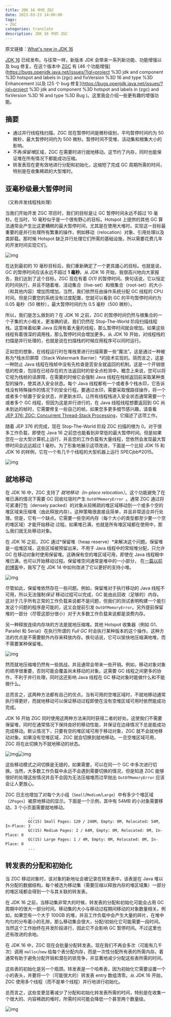 ```yaml
---
title: JDK 16 中的 ZGC
date: 2021-03-23 14:00:00
tags:
- ZGC
categories: translate
description: JDK 16 中的 ZGC
---
```


原文链接：[What's new in JDK 16](https://malloc.se/blog/zgc-jdk16)



[JDK 16](https://openjdk.java.net/projects/jdk/16) 已经发布。与往常一样，新版本 JDK 会带来一系列新功能、功能增强以及 bug 修复。在这个版本中 [ZGC](https://wiki.openjdk.java.net/display/zgc) 有 [46 个功能增强](https://bugs.openjdk.java.net/issues/?jql=project %3D jdk and component %3D hotspot and labels in (zgc) and fixVersion %3D 16 and type %3D Enhancement )以及 [25 个 bug 修复](https://bugs.openjdk.java.net/issues/?jql=project %3D jdk and component %3D hotspot and labels in (zgc) and fixVersion %3D 16 and type %3D Bug )。这里我会介绍一些更有趣的增强功能。

## 摘要

- 通过并行线程栈扫描，ZGC 现在暂停时间是微秒级别，平均暂停时间约为 50 微秒，最大暂停时间约为 500 微秒。暂停时间不受堆、活动集和根集大小的影响。
- 不再*保留堆*区域，ZGC 在需要时进行就地移动。这节约了内存，同时也能保证堆在所有情况下都能成功压缩。
- 转发表现在更有效地进行分配和初始化，这缩短了完成 GC 周期所需的时间，特别是在收集稀疏的大型堆时。

## 亚毫秒级最大暂停时间

（又称并发线程栈处理）

当我们开始开发 ZGC 项目时，我们的目标是让 GC 暂停时间永远不超过 10 毫秒。在当时，10 毫秒似乎是一个很有野心的目标。Hotspot 上提供的其他 GC 算法通常会产生比这更糟糕的最大暂停时间，尤其是在使用大堆时。实现这一目标最重要的是并行处理所有繁重的操作，例如移动（relocation）对象、引用处理以及类卸载。那时候 Hotspot 缺乏并行处理它们所需的基础设施，所以需要花费几年的开发时间实现它们。



![img](https://z3.ax1x.com/2021/03/23/6TjDdP.png)

在达到最初的 10 毫秒目标后，我们重新确定了一个更具雄心的目标。也就是说，GC 的暂停时间应该永远不超过 **1 毫秒**。从 JDK 16 开始，我很高兴地向大家报告，我们达到了这个目标。ZGC 现在有着 *O(1)* 的暂停时间。换句话说，它以恒定的时间执行，并且不随着堆、活动集合（live-set）和根集合（root-set）的大小（和其他内容）增加而增加。当然，我们依然任由操作系统分配 GC 线程的 CPU 时间。但是只要您的系统没有过度配置，您就可以看到 GC 的平均暂停时间约为 0.05 毫秒（50 微秒），最大暂停时间约为 0.5 毫秒（500 微秒）。

所以，我们是怎么做到的？在 JDK 16 之前，ZGC 的暂停时间仍然与根集合的一个子集的大小相关。更准确的说，我们仍然在 Stop-The-World 阶段扫描线程栈。这意味着如果 Java 应用有着大量的线程，那么暂停时间就会增加。如果这些线程有着很深的调用栈，那么暂停时间会增加更多。从 JDK 16 开始，对线程栈的扫描是并行处理的，也就是说在扫描栈的时候应用程序可以同时运行。

正如您的想象，在线程运行时在堆栈里进行扫描需要一些“魔法”。这是通过一种被称为*栈水印屏障（Stack Watermark Barrier）*的技术实现的。简而言之，这是一种防止 Java 线程在栈帧中没有先检查是否安全就返回的机制。这是一个开销很低的检查，包括在已经存在的方法返回时的安全点检测中。概念上来说，您可以将它视为栈帧的读屏障，在需要的时候它会强制 Java 线程在栈帧返回前采取某种类型的操作，使其进入安全状态。每个 Java 线程都有一个或者多个栈水印，它告诉栈没有特殊操作的情况下的安全行程。要通过水印，需要采取慢路径操作，将一个或者多个帧置于安全状态，并更新水印。让所有线程栈进入安全状态通常需要一个或者多个 GC 线程，但因为这是并行进行的，在 Java 线程线程想要返回到 GC  尚未到达的帧时，它需要修复一些自己的帧。如果您多更多细节感兴趣，请查看 [JEP 376: ZGC: Concurrent Thread-Stack Processing](http://openjdk.java.net/jeps/376)，它描述了这项工作。

随着 JEP 376 的完成，现在 Stop-The-World 阶段 ZGC 扫描的根为 0。对于很多工作负载，即使在 Java 16 之前您也能看到非常低的最大暂停时间。但是如果您在一台大型计算机上运行，并且您的工作负载有大量线程，您依然会发现最大暂停时间会远远超过 1 毫秒。为了形象地展示这项改进，下面是一个比较 JDK 15 和 JDK 16 的样例，它在一个有几千个线程的大型机器上运行 SPECjbb®2015。



![img](https://z3.ax1x.com/2021/03/23/6Tjyi8.png)

## 就地移动

在 JDK 16 中，ZGC 支持了 *就地移动（in-place relocation）*。这个功能避免了在堆已满的情况下需要 GC 回收垃圾时产生 `OutOfMemoryError `。通常 ZGC 通过将可紧凑打包（densely packed）的对象从较稀疏的堆区域移动到一个或多个空的堆区域来压缩堆（由此释放内存）。这种策略很直接且简单，并且非常适合并行处理。但是，它有一个缺点。它需要一些空闲内存（每个大小的类型都至少要一个空的堆区域）才能开始移动 过程。如果堆已满，也就是所有堆区域都在使用中，那么我们就无处移动对象。

在 JDK 16 之前，ZGC 通过*保留堆（heap reserve）*来解决这个问题。保留堆是一组堆区域，这些区域被预留出来，不用于 Java 线程中的常规堆分配，只允许 GC 在移动对象时使用保留堆。这确保有空的堆区域可用，即使在 Java 线程眼中堆已满，也可以开始移动过程。保留堆空间通常是堆中的一小部分， 在[一篇以前的博客](https://malloc.se/blog/zgc-jdk14#tiny-heaps)中，我写了在 JDK 14 中如何改进了它以更好的支持小堆。



![img](https://z3.ax1x.com/2021/03/23/6TjwqI.png)

尽管如此，保留堆依然存在一些问题。例如，保留堆对于执行移动的 Java 线程不可用，所以无法强制*保证* 移动过程可以完成，GC 能由此回收（足够的）内存。这对于几乎所有正常的工作负载来说都不是问题，但我们的测试表明构建一个能引发这个问题的程序是可能的，这又会提前引发 `OutOfMemoryError`。另外提前保留堆的一部分（尽管这部分很小）对于大多数工作负载来说都是浪费内存。

另一种释放连续内存块的方法是就地压缩堆。其他 Hotspot 收集器（例如 G1、Parallel 和 Serial）在执行所谓的 *Full GC* 时会执行某种版本的这个操作。这种方法的优点是不需要额外内存来释放内存。换句话说，它可以愉快地压缩满地堆，而不需要某种保留堆。

![img](https://z3.ax1x.com/2021/03/23/6TjcRg.png)

然而就地压缩堆仍然有一些挑战，并且通常会带来一些开销。例如，移动对象对象的顺序很重要，否则可能会覆盖尚未移动的对象。这需要 GC 线程之间更多的协作，不利于并行处理，同时这还影响 Java 线程在 GC 移动对象时能做什么和不能做什么。

总而言之，这两种方法都有自己的优点。当有可用的空堆区域时，不就地移动通常执行得更好，而就地移动可以保证移动过程即使在没有空堆区域可用时依然能成功完成。

JDK 16 开始 ZGC 同时使用这两种方法来同时获得二者的好处。这使我们不需要保留堆，同时在通常情况下保持良好的移动性能，并保证在边缘情况下总是能成功完成移动。默认情况下，只要有空的堆区域可用于移动对象，ZGC 就不会就地移动对象。如果没有空堆区域，ZGC 就会切换到就地移动。一旦空堆区域可用，ZGC 将在此切换为不就地移动的状态。



![img](https://z3.ax1x.com/2021/03/23/6TjBZt.png)![img](https://z3.ax1x.com/2021/03/23/6Tj6JS.png)

这些移动模式之间切换是无缝的，如果需要，可以在同一个 GC 中多次进行切换。当然，大多数工作负载中永远不会遇到需要切换的情况，但是知道 ZGC 能够很好的处理这些情况并且不会因为无法压缩堆而过早抛出 `OutOfMemoryError`  应该会让人更放心。

ZGC 日志也增加了对每个大小组（`Small`/`Medium`/`Large`）中有多少个堆区域（`ZPages`）被原地移动的显示。下面是一个示例，其中有 54MB 的小对象需要移动，3 个小页面需要就地移动。

```
          ...
          GC(15) Small Pages: 120 / 240M, Empty: 0M, Relocated: 54M, In-Place: 3
          GC(15) Medium Pages: 2 / 64M, Empty: 0M, Relocated: 0M, In-Place: 0
          GC(15) Large Pages: 1 / 4M, Empty: 0M, Relocated: 0M, In-Place: 0
          ...
```

## 转发表的分配和初始化

当 ZGC 移动对象时，该对象的新地址会被记录在转发表中，该表是在 Java 堆以外分配的数据结构。每个被选为移动集（需要压缩以释放内存的堆区域集）一部分的堆区域都会得到一个与其关联的转发表。

在 JDK 16 之前，当移动集非常大的时候，转发表的分配和初始化可能会占用 GC 周期中的很大一部分时间。移动集的大小与移动过程期间移动的对象数量相关。例如，如果您有一个大于 100GB 的堆，并且工作负载中会产生大量的碎片，在堆中均匀的分布着小的孔隙，那么移动集会很大，分配/初始化它可能需要一段时间。当然这个工作始终在并发阶段进行，因此它不会影响 GC 暂停时间。不过这里也还有改进的余地。

在 JDK 16 中，ZGC 现在会批量分配转发表。现在我们不再会多次（可能有几千次）调用 `malloc`/`new` 给每个表分配内存，而是一次性分配所有表的所需内存。着通常有助于避免分配开销和潜在的锁竞争，并显著地减少分配这些表所需的时间。

这些表的初始化是另一个瓶颈。转发表是一个哈希表，因为初始化它需要设置一个小的表头，并要将一个（可能很大的）转发表 entry 数组清零。从 JDK 16 开始，ZGC 使用多个线程（而不是单个线程）并行地进行初始化。

总而言之，这些变更显著减少了分配和初始化转发表所需的时间，特别是在收集一个很大的、内容稀疏的堆时，所需时间可能会降低一个甚至两个数量级。

![img](https://z3.ax1x.com/2021/03/23/6TjrIf.png)

